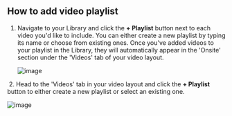 ## How to add video playlist

1. Navigate to your Library and click the **+ Playlist** button next to each video you'd like to include. You can either create a new playlist by typing its name or choose from existing ones. Once you've added videos to your playlist in the Library, they will automatically appear in the 'Onsite' section under the 'Videos' tab of your video layout.

   
   ![image](https://github.com/user-attachments/assets/6fc207ae-efd7-4a38-b938-5fb44bd87399)

​
2. Head to the 'Videos' tab in your video layout and click the **+ Playlist** button to either create a new playlist or select an existing one.


   ![image](https://github.com/user-attachments/assets/f5106ef4-7298-42cb-9981-85486a704978)
